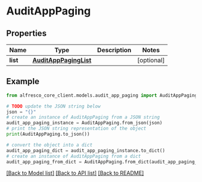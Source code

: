 # AuditAppPaging


## Properties

Name | Type | Description | Notes
------------ | ------------- | ------------- | -------------
**list** | [**AuditAppPagingList**](AuditAppPagingList.md) |  | [optional] 

## Example

```python
from alfresco_core_client.models.audit_app_paging import AuditAppPaging

# TODO update the JSON string below
json = "{}"
# create an instance of AuditAppPaging from a JSON string
audit_app_paging_instance = AuditAppPaging.from_json(json)
# print the JSON string representation of the object
print(AuditAppPaging.to_json())

# convert the object into a dict
audit_app_paging_dict = audit_app_paging_instance.to_dict()
# create an instance of AuditAppPaging from a dict
audit_app_paging_from_dict = AuditAppPaging.from_dict(audit_app_paging_dict)
```
[[Back to Model list]](../README.md#documentation-for-models) [[Back to API list]](../README.md#documentation-for-api-endpoints) [[Back to README]](../README.md)


